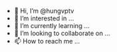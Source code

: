 - 👋 Hi, I’m @hungvptv
- 👀 I’m interested in ...
- 🌱 I’m currently learning ...
- 💞️ I’m looking to collaborate on ...
- 📫 How to reach me ...

<!---
hungvptv/hungvptv is a ✨ special ✨ repository because its `README.md` (this file) appears on your GitHub profile.
You can click the Preview link to take a look at your changes.
--->
